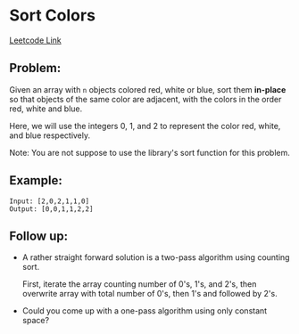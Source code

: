 
# Sort Colors
[Leetcode Link](https://leetcode.com/problems/sort-colors/)

## Problem:

Given an array with `n` objects colored red, white or blue, sort them **in-place** so that objects of the same color are adjacent, with the colors in the order red, white and blue.

Here, we will use the integers 0, 1, and 2 to represent the color red, white, and blue respectively.

Note: You are not suppose to use the library's sort function for this problem.

## Example:

```
Input: [2,0,2,1,1,0]
Output: [0,0,1,1,2,2]
```

## Follow up:

- A rather straight forward solution is a two-pass algorithm using counting sort.

    First, iterate the array counting number of 0's, 1's, and 2's, then overwrite array with total number of 0's, then 1's and followed by 2's.
- Could you come up with a one-pass algorithm using only constant space?